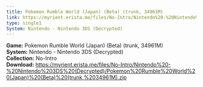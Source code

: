 ```yaml
---
title: Pokemon Rumble World (Japan) (Beta) (trunk, 34961M)
link: https://myrient.erista.me/files/No-Intro/Nintendo%20-%20Nintendo%203DS%20(Decrypted)/Pokemon%20Rumble%20World%20(Japan)%20(Beta)%20(trunk,%2034961M).zip
type: single1
System: Nintendo - Nintendo 3DS (Decrypted)
---
```

<b>Game:</b> Pokemon Rumble World (Japan) (Beta) (trunk, 34961M)<br>
<b>System:</b> Nintendo - Nintendo 3DS (Decrypted)<br>
<b>Collection:</b> No-Intro<br>
<b>Download:</b> https://myrient.erista.me/files/No-Intro/Nintendo%20-%20Nintendo%203DS%20(Decrypted)/Pokemon%20Rumble%20World%20(Japan)%20(Beta)%20(trunk,%2034961M).zip